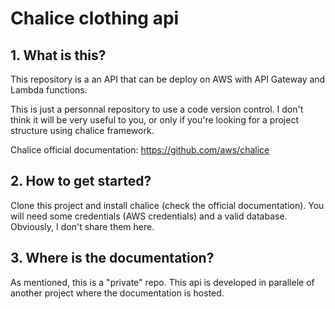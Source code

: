 
# Chalice clothing api

## 1. What is this?

This repository is a an API that can be deploy on AWS with API Gateway and Lambda functions.

This is just a personnal repository to use a code version control. I don't think it will be very useful to you, or only if you're looking for a project structure using chalice framework.

Chalice official documentation: https://github.com/aws/chalice


## 2. How to get started?

Clone this project and install chalice (check the official documentation). You will need some credentials (AWS credentials) and a valid database. Obviously, I don't share them here.

## 3. Where is the documentation?

As mentioned, this is a "private" repo. This api is developed in parallele of another project where the documentation is hosted.
